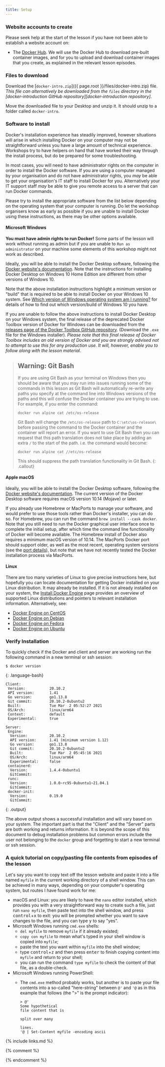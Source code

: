 ```yaml
---
title: Setup
---
```

### Website accounts to create
Please seek help at the start of the lesson if you have not been able to establish a website account on:
- The [Docker Hub](http://hub.docker.com). We will use the Docker Hub to download pre-built container images, and for you to upload and download container images that you create, as explained in the relevant lesson episodes.

### Files to download

Download the [`docker-intro.zip`]({{ page.root }}/files/docker-intro.zip) file. _This file can alternatively be downloaded from the `files` directory in the [docker-introduction GitHub repository][docker-introduction repository]_.

Move the downloaded file to your Desktop and unzip it. It should unzip to a folder called `docker-intro`. 

### Software to install
Docker's installation experience has steadily improved, however situations will arise in which installing Docker on your computer may not be straightforward unless you have a large amount of technical experience.
Workshops try to have helpers on hand that have worked their way through the install process, but do be prepared for some troubleshooting.

In most cases, you will need to have administrator rights on the computer in order to install the Docker software. If you are using a computer managed by your organisation and do not have administrator rights, you *may* be able to get your organisation's IT staff to install Docker for you. Alternatively your IT support staff *may* be able to give you remote access to a server that can run Docker commands.

Please try to install the appropriate software from the list below depending on the operating system that your computer is running. Do let the workshop organisers know as early as possible if you are unable to install Docker using these instructions, as there may be other options available.

#### Microsoft Windows

**You must have admin rights to run Docker!** Some parts of the lesson will work without running as admin but if you are unable to `Run as administrator` on your machine some elements of this workshop might not work as described.

Ideally, you will be able to install the Docker Desktop software, following the [Docker website's documentation](https://docs.docker.com/docker-for-windows/install/). Note that the instructions for installing Docker Desktop on Windows 10 Home Edition are different from other versions of Windows 10.

Note that the above installation instructions highlight a minimum version or "build" that is required to be able to install Docker on your Windows 10 system. See [Which version of Windows operating system am I running?](https://support.microsoft.com/en-us/windows/which-version-of-windows-operating-system-am-i-running-628bec99-476a-2c13-5296-9dd081cdd808) for details of how to find out which version/build of Windows 10 you have.

If you are unable to follow the above instructions to install Docker Desktop on your Windows system, the final release of the deprecated Docker Toolbox version of Docker for Windows can be downloaded from the [releases page of the Docker Toolbox GitHub repository](https://github.com/docker/toolbox/releases). (Download the `.exe` file for the Windows installer). _Please note that this final release of Docker Toolbox includes an old version of Docker and you are strongly advised not to attempt to use this for any production use. It will, however, enable you to follow along with the lesson material._

> ## Warning: Git Bash
> If you are using Git Bash as your terminal on Windows then you should be aware that you may run
> into issues running some of the commands in this lesson as Git Bash will automatically re-write
> any paths you specify at the command line into Windows versions of the paths and this will confuse
> the Docker container you are trying to use. For example, if you enter the command:
> ```
> docker run alpine cat /etc/os-release
> ```
> Git Bash will change the `/etc/os-release` path to `C:\etc\os-release\` before passing the command
> to the Docker container and the container will report an error. If you want to use Git Bash then you
> can request that this path translation does not take place by adding an extra `/` to the start of the
> path. i.e. the command would become:
> ```
> docker run alpine cat //etc/os-release
> ```
> This should suppress the path translation functionality in Git Bash.
{: .callout}

#### Apple macOS

Ideally, you will be able to install the Docker Desktop software, following the
[Docker website's documentation](https://docs.docker.com/docker-for-mac/install/).
The current version of the Docker Desktop software requires macOS version 10.14 (Mojave) or later.

If you already use Homebrew or MacPorts to manage your software, and would prefer to use those
tools rather than Docker's installer, you can do so. For Homebrew, you can run the command
`brew install --cask docker`. Note that you still need to run the Docker graphical user interface
once to complete the initial setup, after which time the command line functionality of Docker will
become available. The Homebrew install of Docker also requires a minimum macOS version of 10.14.
The MacPorts Docker port should support older, as well as the most recent, operating system
versions (see the [port details](https://ports.macports.org/port/docker/details/)), but note that
we have not recently tested the Docker installation process via MacPorts.

#### Linux

There are too many varieties of Linux to give precise instructions here, but hopefully you can locate documentation for getting Docker installed on your Linux distribution. It may already be installed. If it is not already installed on your system, the [Install Docker Engine](https://docs.docker.com/engine/install/) page provides an overview of supported Linux distributions and pointers to relevant installation information. Alternatively, see:

 - [Docker Engine on CentOS](https://docs.docker.com/install/linux/docker-ce/centos/)
 - [Docker Engine on Debian](https://docs.docker.com/install/linux/docker-ce/debian/)
 - [Docker Engine on Fedora](https://docs.docker.com/install/linux/docker-ce/fedora/)
 - [Docker Engine on Ubuntu](https://docs.docker.com/install/linux/docker-ce/ubuntu/)

### Verify Installation

To quickly check if the Docker and client and server are working run the following command in a new terminal or ssh session:
~~~
$ docker version
~~~
{: .language-bash}
~~~
Client:
 Version:           20.10.2
 API version:       1.41
 Go version:        go1.13.8
 Git commit:        20.10.2-0ubuntu2
 Built:             Tue Mar  2 05:52:27 2021
 OS/Arch:           linux/arm64
 Context:           default
 Experimental:      true

Server:
 Engine:
  Version:          20.10.2
  API version:      1.41 (minimum version 1.12)
  Go version:       go1.13.8
  Git commit:       20.10.2-0ubuntu2
  Built:            Tue Mar  2 05:45:16 2021
  OS/Arch:          linux/arm64
  Experimental:     false
 containerd:
  Version:          1.4.4-0ubuntu1
  GitCommit:        
 runc:
  Version:          1.0.0~rc95-0ubuntu1~21.04.1
  GitCommit:        
 docker-init:
  Version:          0.19.0
  GitCommit:        
~~~
{: .output}

The above output shows a successful installation and will vary based on your system.  The important part is that the "Client" and the "Server" parts are both working and returns information.  It is beyond the scope of this document to debug installation problems but common errors include the user not belonging to the `docker` group and forgetting to start a new terminal or ssh session.

### A quick tutorial on copy/pasting file contents from episodes of the lesson
Let's say you want to copy text off the lesson website and paste it into a file named `myfile` in the current working directory of a shell window. This can be achieved in many ways, depending on your computer's operating system, but routes I have found work for me:
- macOS and Linux: you are likely to have the `nano` editor installed, which provides you with a very straightforward way to create such a file, just run `nano myfile`, then paste text into the shell window, and press <kbd>control</kbd>+<kbd>x</kbd> to exit: you will be prompted whether you want to save changes to the file, and you can type <kbd>y</kbd> to say "yes".
- Microsoft Windows running `cmd.exe` shells:
  - `del myfile` to remove `myfile` if it already existed;
  - `copy con myfile` to mean what's typed in your shell window is copied into `myfile`;
  - paste the text you want within `myfile` into the shell window;
  - type <kbd>control</kbd>+<kbd>z</kbd> and then press <kbd>enter</kbd> to finish copying content into `myfile` and return to your shell;
  - you can run the command `type myfile` to check the content of that file, as a double-check.
- Microsoft Windows running PowerShell:
  - The `cmd.exe` method probably works, but another is to paste your file contents into a so-called "here-string" between `@'` and `'@` as in this example that follows (the ">" is the prompt indicator):

        > @'
        Some hypothetical
        file content that is

        split over many

        lines.
        '@ | Set-Content myfile -encoding ascii

{% include links.md %}

{% comment %}
<!--  LocalWords:  myfile kbd links.md md endcomment
-->
{% endcomment %}
